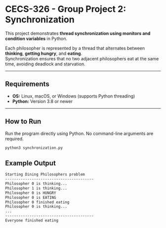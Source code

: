 # CECS-326 - Group Project 2: Synchronization

This project demonstrates **thread synchronization using monitors and condition variables** in Python.

Each philosopher is represented by a thread that alternates between **thinking**, **getting hungry**, and **eating**.  
Synchronization ensures that no two adjacent philosophers eat at the same time, avoiding deadlock and starvation.

---

## Requirements

- **OS:** Linux, macOS, or Windows (supports Python threading)
- **Python:** Version 3.8 or newer

---

## How to Run

Run the program directly using Python. No command-line arguments are required.

```bash
python3 synchronization.py
```

## Example Output
```bash
Starting Dining Philosophers problem
----------------------------------------
Philosopher 0 is thinking...
Philosopher 1 is thinking...
Philosopher 0 is HUNGRY
Philosopher 0 is EATING
Philosopher 0 finished eating
Philosopher 0 is thinking...
...
----------------------------------------
Everyone finished eating
```
